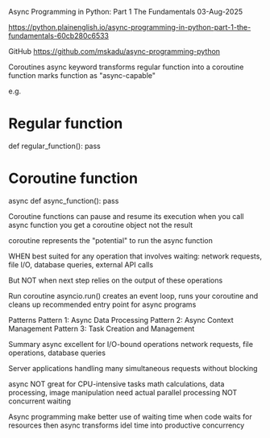 Async Programming in Python: Part 1 The Fundamentals
03-Aug-2025

https://python.plainenglish.io/async-programming-in-python-part-1-the-fundamentals-60cb280c6533

GitHub
https://github.com/mskadu/async-programming-python


Coroutines
async keyword
transforms regular function into a coroutine function
marks function as "async-capable"

e.g.
# Regular function
def regular_function():
    pass

# Coroutine  function
async def async_function():
    pass


Coroutine functions
can pause and resume its execution
when you call async function you get a coroutine object not the result

coroutine
represents the "potential" to run the async function


WHEN
best suited for any operation that involves waiting:
network requests, file I/O, database queries, external API calls

But NOT
when next step relies on the output of these operations


Run coroutine
asyncio.run()
creates an event loop, runs your coroutine and cleans up
recommended entry point for async programs


Patterns
Pattern 1: Async Data Processing
Pattern 2: Async Context Management
Pattern 3: Task Creation and Management


Summary
async excellent for
I/O-bound operations
network requests, file operations, database queries

Server applications
handling many simultaneous requests without blocking


async NOT great for
CPU-intensive tasks
math calculations, data processing, image manipulation
need actual parallel processing NOT concurrent waiting


Async programming
make better use of waiting time
when code waits for resources then async transforms idel time into productive concurrency